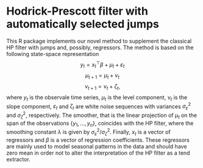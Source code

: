 # Hodrick-Prescott filter with automatically selected jumps
This R package implements our novel method to supplement the classical HP filter with jumps and, possibly, regressors.
The method is based on the following state-space representation
$$y_t = x_t^\top \beta + \mu_t + \varepsilon_t$$
$$\mu_{t+1} = \mu_t + \nu_t$$
$$\nu_{t+1} = \nu_t + \zeta_t,$$
where $y_t$ is the observale time series, $\mu_t$ is the level component, $\nu_t$ is the slope component, $\varepsilon_t$ and $\zeta_t$ are white noise sequences with variances $\sigma^2_\varepsilon$ and $\sigma^2_\zeta$, respectively.
The smoother, that is the linear projection of $\mu_t$ on the span of the observations $\{y_1,\ldots,y_n\}$, coincides with the HP filter, where the smoothing constant $\lambda$ is given by $\sigma^2_\varepsilon / \sigma^2_\zeta$. Finally, $x_t$ is a vector of regressors and $\beta$ is a vector of regression coefficients. These regressors are mainly used to model seasonal patterns in the data and should have zero mean in order not to alter the interpretation of the HP filter as a tend extractor.
